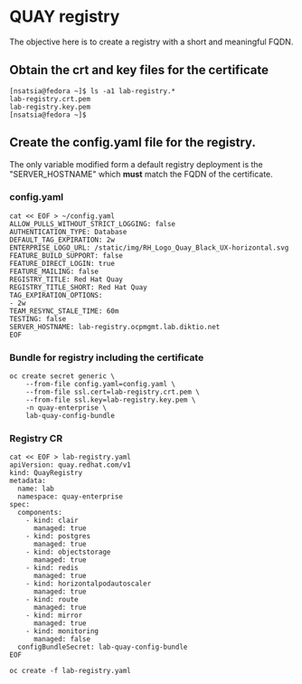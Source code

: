 # QUAY registry

The objective here is to create a registry with a short and meaningful FQDN.

## Obtain the crt and key files for the certificate

```
[nsatsia@fedora ~]$ ls -a1 lab-registry.*
lab-registry.crt.pem
lab-registry.key.pem
[nsatsia@fedora ~]$
```

## Create the config.yaml file for the registry. 
The only variable modified form a default registry deployment is the "SERVER_HOSTNAME" which **must** match the FQDN of the certificate.

### config.yaml
```    
cat << EOF > ~/config.yaml
ALLOW_PULLS_WITHOUT_STRICT_LOGGING: false
AUTHENTICATION_TYPE: Database
DEFAULT_TAG_EXPIRATION: 2w
ENTERPRISE_LOGO_URL: /static/img/RH_Logo_Quay_Black_UX-horizontal.svg
FEATURE_BUILD_SUPPORT: false
FEATURE_DIRECT_LOGIN: true
FEATURE_MAILING: false
REGISTRY_TITLE: Red Hat Quay
REGISTRY_TITLE_SHORT: Red Hat Quay
TAG_EXPIRATION_OPTIONS:
- 2w
TEAM_RESYNC_STALE_TIME: 60m
TESTING: false
SERVER_HOSTNAME: lab-registry.ocpmgmt.lab.diktio.net
EOF
```

### Bundle for registry including the certificate
```
oc create secret generic \
    --from-file config.yaml=config.yaml \
    --from-file ssl.cert=lab-registry.crt.pem \
    --from-file ssl.key=lab-registry.key.pem \
    -n quay-enterprise \
    lab-quay-config-bundle
```

### Registry CR
```
cat << EOF > lab-registry.yaml
apiVersion: quay.redhat.com/v1
kind: QuayRegistry
metadata:
  name: lab
  namespace: quay-enterprise
spec:
  components:
    - kind: clair
      managed: true
    - kind: postgres
      managed: true
    - kind: objectstorage
      managed: true
    - kind: redis
      managed: true
    - kind: horizontalpodautoscaler
      managed: true
    - kind: route
      managed: true
    - kind: mirror
      managed: true
    - kind: monitoring
      managed: false
  configBundleSecret: lab-quay-config-bundle
EOF

oc create -f lab-registry.yaml
```


